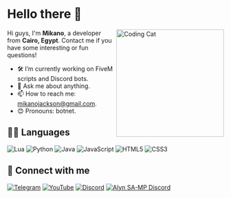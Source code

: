 # Hello there 👋
<img align="right" src="https://camo.githubusercontent.com/55a049b2e9fffb0e84993288f1547272e0a9ecff60b718fe6e194bd012260926/68747470733a2f2f6d656469612e67697068792e636f6d2f6d656469612f6636686e68486b6b7338626b346a776a68332f67697068792e676966" width="250" alt="Coding Cat" />

Hi guys, I'm **Mikano**, a developer from **Cairo, Egypt**. Contact me if you have some interesting or fun questions!

- 🛠️ I’m currently working on FiveM scripts and Discord bots.
- 💬 Ask me about anything.
- 📫 How to reach me: [mikanojackson@gmail.com](mailto:mikanojackson@gmail.com).
- 😊 Pronouns: botnet.

## 🧑‍💻 Languages
![Lua](https://img.shields.io/badge/-Lua-000?&logo=lua&logoColor=white)
![Python](https://img.shields.io/badge/-Python-000?&logo=python)
![Java](https://img.shields.io/badge/-Java-000?&logo=java&logoColor=white)
![JavaScript](https://img.shields.io/badge/-JavaScript-000?&logo=javascript&logoColor=white)
![HTML5](https://img.shields.io/badge/-HTML5-000?&logo=html5&logoColor=white)
![CSS3](https://img.shields.io/badge/-CSS3-000?&logo=css3&logoColor=white)

## 🤝 Connect with me
[![Telegram](https://img.shields.io/badge/Telegram-2CA5E0?style=flat&logo=telegram&logoColor=white)](https://t.me/iMikano)
[![YouTube](https://img.shields.io/badge/YouTube-FF0000?style=flat&logo=youtube&logoColor=white)](https://youtube.com/@i.mikano)
[![Discord](https://img.shields.io/badge/Discord-7289DA?style=flat&logo=discord&logoColor=white)](https://discord.com/users/589615593720643584)
[![Alyn SA-MP Discord](https://img.shields.io/badge/Alyn%20SA--MP-7289DA?style=flat&logo=discord&logoColor=white)](https://discord.gg/msEJ3tayYT)

